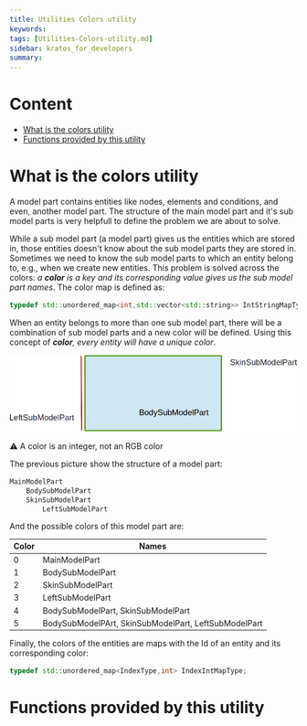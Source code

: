 ```yaml
---
title: Utilities Colors utility
keywords: 
tags: [Utilities-Colors-utility.md]
sidebar: kratos_for_developers
summary: 
---
```


# Content
* [What is the colors utility][what]
* [Functions provided by this utility][functions]

[what]: https://github.com/KratosMultiphysics/Kratos/wiki/Colors-utility#what-is-the-colors-utility
[functions]: https://github.com/KratosMultiphysics/Kratos/wiki/Colors-utility#functions-provided-by-this-utility

# What is the colors utility

A model part contains entities like nodes, elements and conditions, and even, another model part. The structure of the main model part and it's sub model parts is very helpfull to define the problem we are about to solve.

While a sub model part (a model part) gives us the entities which are stored in, those entities doesn't know about the sub model parts they are stored in. Sometimes we need to know the sub model parts to which an entity belong to, e.g., when we create new entities. This problem is solved across the colors: *a **color** is a key and its corresponding value gives us the sub model part names*. The color map is defined as:

```cpp
typedef std::unordered_map<int,std::vector<std::string>> IntStringMapType;
```

When an entity belongs to more than one sub model part, there will be a combination of sub model parts and a new color will be defined. Using this concept of ***color**, every entity will have a unique color*. 

![](https://raw.githubusercontent.com/KratosMultiphysics/Documentation/master/Wiki_files/Colors-Utility/model-part.png)

:warning: A color is an integer, not an RGB color

The previous picture show the structure of a model part:

```
MainModelPart
	BodySubModelPart
	SkinSubModelPart
		LeftSubModelPart
```

And the possible colors of this model part are:

| Color | Names |
| ------- | --------- |
| 0 | MainModelPart |
| 1 | BodySubModelPart |
| 2 | SkinSubModelPart|
| 3 | LeftSubModelPart|
| 4 | BodySubModelPart, SkinSubModelPart |
| 5 | BodySubModelPArt, SkinSubModelPart, LeftSubModelPart |

Finally, the colors of the entities are maps with the Id of an entity and its corresponding color:

```cpp
typedef std::unordered_map<IndexType,int> IndexIntMapType;
```


# Functions provided by this utility

